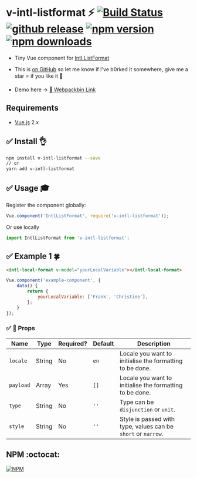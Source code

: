 # v-intl-listformat :zap: [![Build Status](https://travis-ci.org/vinayakkulkarni/v-intl-listformat.svg?branch=master)](https://travis-ci.org/vinayakkulkarni/v-intl-listformat) <a href="https://github.com/vinayakkulkarni/v-intl-listformat/releases/latest"><img src="https://img.shields.io/github/release/vinayakkulkarni/v-intl-listformat.svg" alt="github release"></a> <a href="http://npmjs.org/package/v-intl-listformat"><img src="https://img.shields.io/npm/v/v-intl-listformat.svg" alt="npm version"></a> <a href="http://npm-stat.com/charts.html?package=v-intl-listformat"><img src="https://img.shields.io/npm/dm/v-intl-listformat.svg" alt="npm downloads"></a>

+ Tiny Vue component for [Intl.ListFormat](https://www.chromestatus.com/feature/4764538272481280)

+ This is [on GitHub](https://github.com/vinayakkulkarni/v-intl-listformat)  so let me know if I've b0rked it somewhere, give me a star :star: if you like it :beers:

+ Demo here -> [💯 Webpackbin Link](https://goo.gl/9itxBq)

## Requirements

* [Vue.js](https://vuejs.org/) 2.x

## :white_check_mark: Install :ok_hand:

```bash
npm install v-intl-listformat --save
// or
yarn add v-intl-listformat
```

## :white_check_mark: Usage :mortar_board:

Register the component globally:
```javascript
Vue.component('IntlListFormat', require('v-intl-listformat'));
```
Or use locally
```javascript
import IntlListFormat from 'v-intl-listformat';
```

## :white_check_mark: Example 1 :four_leaf_clover:

```html
<intl-local-format v-model="yourLocalVariable"></intl-local-format>
```

```javascript
Vue.component('example-component', {
	data() {
		return {
			yourLocalVariable: ['Frank', 'Christine'],
		};
	}
});
```

### :white_check_mark: :book: Props

| Name | Type | Required? | Default | Description |
| --- | --- | --- | --- | --- |
| `locale` | String | No | `en` | Locale you want to initialise the formatting to be done. |
| `payload` | Array | Yes | `[]` | Locale you want to initialise the formatting to be done. |
| `type` | String | No | `''` | Type can be `disjunction` or `unit`. |
| `style` | String | No | `''` | Style is passed with type, values can be `short` or `narrow`. |

## NPM :octocat:  

[![NPM](https://nodei.co/npm/v-intl-listformat.png?downloads=true&downloadRank=true&stars=true)](https://nodei.co/npm/v-intl-listformat/)